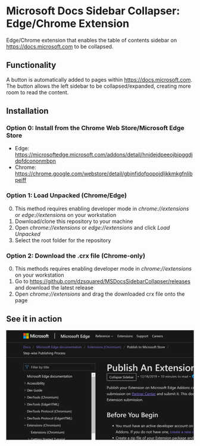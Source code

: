 # Microsoft Docs Sidebar Collapser: Edge/Chrome Extension

Edge/Chrome extension that enables the table of contents sidebar on https://docs.microsoft.com to be collapsed.

## Functionality
A button is automatically added to pages within https://docs.microsoft.com.
The button allows the left sidebar to be collapsed/expanded, creating more room to read the content.

## Installation
### Option 0: Install from the Chrome Web Store/Microsoft Edge Store
- Edge: https://microsoftedge.microsoft.com/addons/detail/hnjdejdpeeojbipggdjdpfdcononmbpn
- Chrome: https://chrome.google.com/webstore/detail/gbjnfidofpopojdljkkmkgfnlibpeiff

### Option 1: Load Unpacked (Chrome/Edge)
0. This method requires enabling developer mode in *chrome://extensions* or *edge://extensions* on your workstation
1. Download/clone this repository to your machine
2. Open *chrome://extensions* or *edge://extensions* and click *Load Unpacked*
3. Select the root folder for the repository

### Option 2: Download the .crx file (Chrome-only)
0. This methods requires enabling developer mode in *chrome://extensions* on your workstation
1. Go to https://github.com/dzsquared/MSDocsSidebarCollapser/releases and download the latest release
2. Open *chrome://extensions* and drag the downloaded crx file onto the page

## See it in action

![Collapse and Expand](/images/example.gif)




